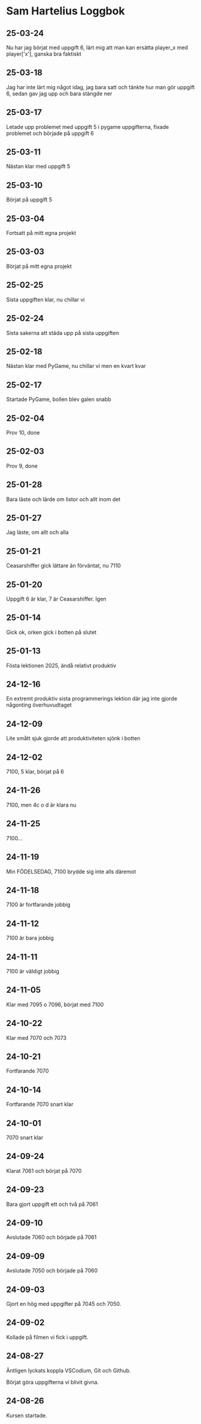 Sam Hartelius Loggbok
==================

25-03-24
-------------
Nu har jag börjat med uppgift 6, lärt mig att man kan ersätta player_x med player['x'], ganska bra faktiskt

25-03-18
-------------
Jag har inte lärt mig något idag, jag bara satt och tänkte hur man gör uppgift 6, sedan gav jag upp och bara stängde ner

25-03-17
-------------
Letade upp problemet med uppgift 5 i pygame uppgifterna, fixade problemet och började på uppgift 6

25-03-11
-------------
Nästan klar med uppgift 5

25-03-10
-------------
Börjat på uppgift 5

25-03-04
-------------
Fortsatt på mitt egna projekt

25-03-03
-------------
Börjat på mitt egna projekt

25-02-25
-------------
Sista uppgiften klar, nu chillar vi

25-02-24
-------------
Sista sakerna att städa upp på sista uppgiften

25-02-18
-------------
Nästan klar med PyGame, nu chillar vi men en kvart kvar

25-02-17
-------------
Startade PyGame, bollen blev galen snabb

25-02-04
-------------
Prov 10, done

25-02-03
-------------
Prov 9, done

25-01-28
-------------
Bara läste och lärde om listor och allt inom det

25-01-27
-------------
Jag läste, om allt och alla

25-01-21
-------------
Ceasarshiffer gick lättare än förväntat, nu 7110

25-01-20
-------------
Uppgift 6 är klar, 7 är Ceasarshiffer. Igen

25-01-14
-------------
Gick ok, orken gick i botten på slutet

25-01-13
-------------
Fösta lektionen 2025, ändå relativt produktiv

24-12-16
-------------
En extremt produktiv sista programmerings lektion där jag inte gjorde någonting överhuvudtaget

24-12-09
-------------
Lite smått sjuk gjorde att produktiviteten sjönk i botten

24-12-02
-------------
7100, 5 klar, börjat på 6

24-11-26
-------------
7100, men 4c o d är klara nu

24-11-25
-------------
7100...

24-11-19
-------------
Min FÖDELSEDAG, 7100 brydde sig inte alls däremot

24-11-18
-------------
7100 är fortfarande jobbig

24-11-12
-------------
7100 är bara jobbig

24-11-11
-------------
7100 är väldigt jobbig

24-11-05
-------------
Klar med 7095 o 7096, börjat med 7100

24-10-22
-------------
Klar med 7070 och 7073

24-10-21
-------------
Fortfarande 7070

24-10-14
-------------
Fortfarande 7070 snart klar

24-10-01
-------------
7070 snart klar

24-09-24
-------------
Klarat 7061 och börjat på 7070

24-09-23
-------------
Bara gjort uppgift ett och två på 7061

24-09-10
-------------
Avslutade 7060 och började på 7061
 
24-09-09
-------------
Avslutade 7050 och började på 7060

24-09-03
-------------
Gjort en hög med uppgifter på 7045 och 7050.

24-09-02
-------------
Kollade på filmen vi fick i uppgift.

24-08-27
-------------
Äntligen lyckats koppla VSCodium, Git och Github.

Börjat göra uppgifterna vi blivit givna.

24-08-26
-------------
Kursen startade.